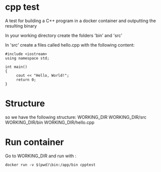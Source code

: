 # cpp test
A test for building a C++ program in a docker container and outputting the resulting binary

In your working directory create the folders 'bin' and 'src'

In 'src' create a files called hello.cpp with the following content:

```
#include <iostream>
using namespace std;

int main()
{
     cout << "Hello, World!";
     return 0;
}
```
# Structure
so we have the following structure:
WORKING_DIR
WORKING_DIR/src
WORKING_DIR/bin
WORKING_DIR/hello.cpp

# Run container
Go to WORKING_DIR and run with :
```
docker run -v $(pwd)\bin:/app/bin cpptest
```